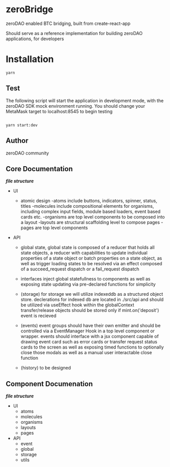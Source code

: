 # zeroBridge

zeroDAO enabled BTC bridging, built from create-react-app

Should serve as a reference implementation for building zeroDAO applications, for developers

# Installation

```shell
yarn
```

## Test

The following script will start the application in development mode, with the zeroDAO SDK mock environment running. You should change your MetaMask target to localhost:8545 to begin testing

```shell

yarn start:dev

```

## Author

zeroDAO community

## Core Documentation

**_file structure_**

- UI
  - atomic design
    -atoms include buttons, indicators, spinner, status, titles
    -molecules include compositional elements for organisms, including complex input fields, module based loaders, event based cards etc.
    -organisms are top level components to be composed into a layout
    -layouts are structural scaffolding level to compose pages
    -pages are top level components
- API

  - global state,
    global state is composed of a reducer that holds all state objects,
    a reducer with capabilities to update individual properties of a state object or batch properties on a state object,
    as well as trigger loading states to be resolved via an effect composed of a succeed_request dispatch or a fail_request dispatch

  - interfaces inject global statefullness to components as well as exposing state updating via pre-declared functions for simplicity

  - (storage)
    for storage we will utilize indexeddb as a structured object store. declerations for indexed db are located in ./src/api and should be utilized via useEffect hook within the globalContext <provider>
    transfer/release objects should be stored only if mint.on('deposit') event is recieved

  - (events)
    event groups should have their own emitter and should be controlled via a EventManager Hook in a top level component or wrapper. events should interface with a jsx component capable of drawing event card such as error cards
    or transfer request status cards to the screen as well as exposing timed functions to optionally close those modals as well as a manual user interactable close function

  - (history)
    to be designed

## Component Documenation

**_file structure_**

- UI
  - atoms
  - molecules
  - organisms
  - layouts
  - pages
- API
  - event
  - global
  - storage
  - utils
